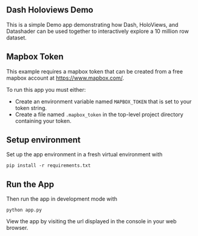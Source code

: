 ## Dash Holoviews Demo
This is a simple Demo app demonstrating how Dash, HoloViews, and Datashader can be used together to interactively explore a 10 million row dataset.

## Mapbox Token
This example requires a mapbox token that can be created from a free mapbox account at  https://www.mapbox.com/.

To run this app you must either:
 - Create an environment variable named `MAPBOX_TOKEN` that is set to your token string.
 - Create a file named `.mapbox_token` in the top-level project directory containing your token.
 
## Setup environment
Set up the app environment in a fresh virtual environment with

```
pip install -r requirements.txt
```

## Run the App
Then run the app in development mode with

```
python app.py
```

View the app by visiting the url displayed in the console in your web browser.
